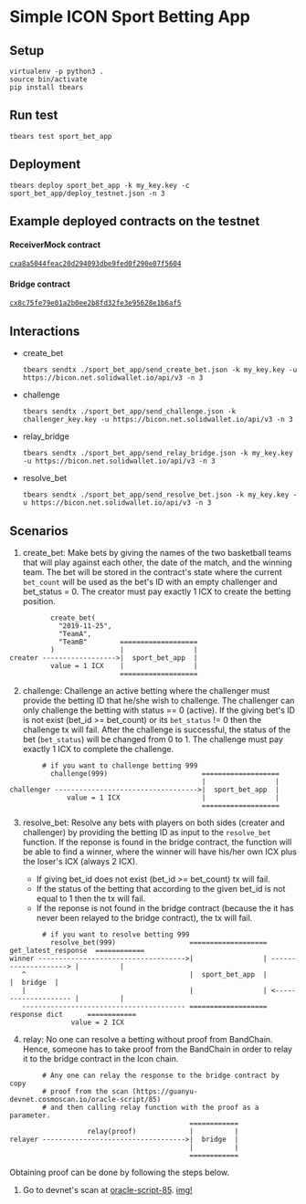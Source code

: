 # Simple ICON Sport Betting App

## Setup

```
virtualenv -p python3 .
source bin/activate
pip install tbears
```

## Run test

```
tbears test sport_bet_app
```

## Deployment

```
tbears deploy sport_bet_app -k my_key.key -c sport_bet_app/deploy_testnet.json -n 3
```

## Example deployed contracts on the testnet

#### ReceiverMock contract

[`cxa8a5044feac20d294093dbe9fed0f290e07f5604`](https://bicon.tracker.solidwallet.io/contract/cxa8a5044feac20d294093dbe9fed0f290e07f5604#readcontract)

#### Bridge contract

[`cx8c75fe79e01a2b0ee2b8fd32fe3e95628e1b6af5`](https://bicon.tracker.solidwallet.io/contract/cx8c75fe79e01a2b0ee2b8fd32fe3e95628e1b6af5#readcontract)

## Interactions

- create_bet

  ```
  tbears sendtx ./sport_bet_app/send_create_bet.json -k my_key.key -u https://bicon.net.solidwallet.io/api/v3 -n 3
  ```

- challenge

  ```
  tbears sendtx ./sport_bet_app/send_challenge.json -k challenger_key.key -u https://bicon.net.solidwallet.io/api/v3 -n 3
  ```

- relay_bridge

  ```
  tbears sendtx ./sport_bet_app/send_relay_bridge.json -k my_key.key -u https://bicon.net.solidwallet.io/api/v3 -n 3
  ```

- resolve_bet
  ```
  tbears sendtx ./sport_bet_app/send_resolve_bet.json -k my_key.key -u https://bicon.net.solidwallet.io/api/v3 -n 3
  ```

## Scenarios

1. create_bet: Make bets by giving the names of the two basketball teams that will play against each other, the date of the match, and the winning team. The bet will be stored in the contract's state where the current `bet_count` will be used as the bet's ID with an empty challenger and bet_status = 0. The creator must pay exactly 1 ICX to create the betting position.

```
          create_bet(
            "2019-11-25",
            "TeamA",
            "TeamB"        ===================
          )                |                 |
creater ------------------>|  sport_bet_app  |
          value = 1 ICX    |                 |
                           ===================
```

2. challenge: Challenge an active betting where the challenger must provide the betting ID that he/she wish to challenge. The challenger can only challenge the betting with status == 0 (active). If the giving bet's ID is not exist (bet_id >= bet_count) or its `bet_status` != 0 then the challenge tx will fail. After the challenge is successful, the status of the bet (`bet_status`) will be changed from 0 to 1. The challenge must pay exactly 1 ICX to complete the challenge.

```
        # if you want to challenge betting 999
          challenge(999)                       ===================
                                               |                 |
challenger ----------------------------------->|  sport_bet_app  |
              value = 1 ICX                    |                 |
                                               ===================
```

3. resolve_bet: Resolve any bets with players on both sides (creater and challenger) by providing the betting ID as input to the `resolve_bet` function. If the reponse is found in the bridge contract, the function will be able to find a winner, where the winner will have his/her own ICX plus the loser's ICX (always 2 ICX).

   - If giving bet_id does not exist (bet_id >= bet_count) tx will fail.
   - If the status of the betting that according to the given bet_id is not equal to 1 then the tx will fail.
   - If the reponse is not found in the bridge contract (because the it has never been relayed to the bridge contract), the tx will fail.

```
        # if you want to resolve betting 999
          resolve_bet(999)                  ===================  get_latest_response  ============
winner ------------------------------------>|                 | --------------------> |          |
   ^                                        |  sport_bet_app  |                       |  bridge  |
   |                                        |                 | <-------------------- |          |
   ---------------------------------------- ===================    response dict      ============
               value = 2 ICX
```

4. relay: No one can resolve a betting without proof from BandChain. Hence, someone has to take proof from the BandChain in order to relay it to the bridge contract in the Icon chain.

```
        # Any one can relay the response to the bridge contract by copy
        # proof from the scan (https://guanyu-devnet.cosmoscan.io/oracle-script/85)
        # and then calling relay function with the proof as a parameter.
                                            ============
                   relay(proof)             |          |
relayer ----------------------------------->|  bridge  |
                                            |          |
                                            ============

```

Obtaining proof can be done by following the steps below.

1. Go to devnet's scan at [oracle-script-85](https://guanyu-devnet.cosmoscan.io/oracle-script/85).
   [img!](https://user-images.githubusercontent.com/12705423/93473449-3ca5f400-f920-11ea-94f9-99bb87c3efe1.png)
